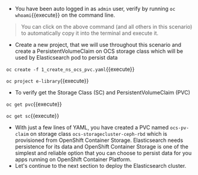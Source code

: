 - You have been auto logged in as ``admin`` user, verify by running `oc whoami`{{execute}} on the command line. 

> You can click on the above command (and all others in this scenario) to automatically copy it into the terminal and execute it.

- Create a new project, that we will use throughout this scenario and create a PersistentVolumeClaim on OCS storage class which will be used by Elasticsearch pod to persist data

`oc create -f 1_create_ns_ocs_pvc.yaml`{{execute}}

`oc project e-library`{{execute}}

- To verify get the Storage Class (SC) and PersistentVolumeClaim (PVC)

`oc get pvc`{{execute}}

`oc get sc`{{execute}}

- With just a few lines of YAML, you have created a PVC named ``ocs-pv-claim`` on storage class ``ocs-storagecluster-ceph-rbd`` which is provisioned from OpenShift Container Storage. Elasticsearch needs persistence for its data and OpenShift Container Storage is one of the simplest and reliable option that you can choose to persist data for you apps running on OpenShift Container Platform.
-  Let's continue to the next section to deploy the Elasticsearch cluster.